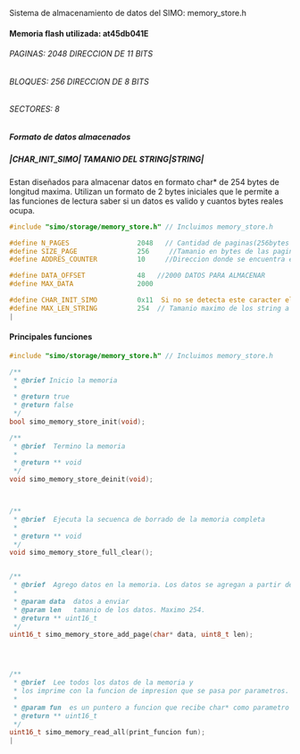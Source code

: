 Sistema de almacenamiento de datos del SIMO: memory_store.h



 ####  Memoria flash utilizada: at45db041E
 ###### PAGINAS: 2048        DIRECCION DE 11 BITS
 ###### BLOQUES: 256         DIRECCION DE 8 BITS
 ###### SECTORES: 8  
 
 ##### Formato de datos almacenados
 ##### |CHAR_INIT_SIMO| TAMANIO DEL STRING|STRING|
 
Estan diseñados para almacenar datos en formato char* de 254 bytes de longitud maxima.
Utilizan un formato de 2 bytes iniciales que le permite a las funciones de lectura saber si un datos es valido y cuantos bytes reales ocupa.
```c  
#include "simo/storage/memory_store.h" // Incluimos memory_store.h

#define N_PAGES                 2048   // Cantidad de paginas(256bytes disponibles)
#define SIZE_PAGE               256     //Tamanio en bytes de las paginas
#define ADDRES_COUNTER          10     //Direccion donde se encuentra el contador de datos

#define DATA_OFFSET             48   //2000 DATOS PARA ALMACENAR
#define MAX_DATA                2000

#define CHAR_INIT_SIMO          0x11  Si no se detecta este caracter el string es invalido y se descarta
#define MAX_LEN_STRING          254  // Tamanio maximo de los string a almacenar
|
```
#### Principales funciones

```c  
#include "simo/storage/memory_store.h" // Incluimos memory_store.h

/**
 * @brief Inicio la memoria
 * 
 * @return true 
 * @return false 
 */
bool simo_memory_store_init(void);

/**
 * @brief  Termino la memoria
 * 
 * @return ** void 
 */
void simo_memory_store_deinit(void);



/**
 * @brief  Ejecuta la secuenca de borrado de la memoria completa
 * 
 * @return ** void 
 */
void simo_memory_store_full_clear();


/**
 * @brief  Agrego datos en la memoria. Los datos se agregan a partir de la posicion OFFSETDATA
 * 
 * @param data  datos a enviar
 * @param len   tamanio de los datos. Maximo 254.
 * @return ** uint16_t 
 */
uint16_t simo_memory_store_add_page(char* data, uint8_t len);




/**
 * @brief  Lee todos los datos de la memoria y 
 * los imprime con la funcion de impresion que se pasa por parametros. Esta funcion podria ser una funcion que envie los datos por mqtt
 * 
 * @param fun  es un puntero a funcion que recibe char* como parametro y devuelve void.
 * @return ** uint16_t 
 */
uint16_t simo_memory_read_all(print_funcion fun);
|
```